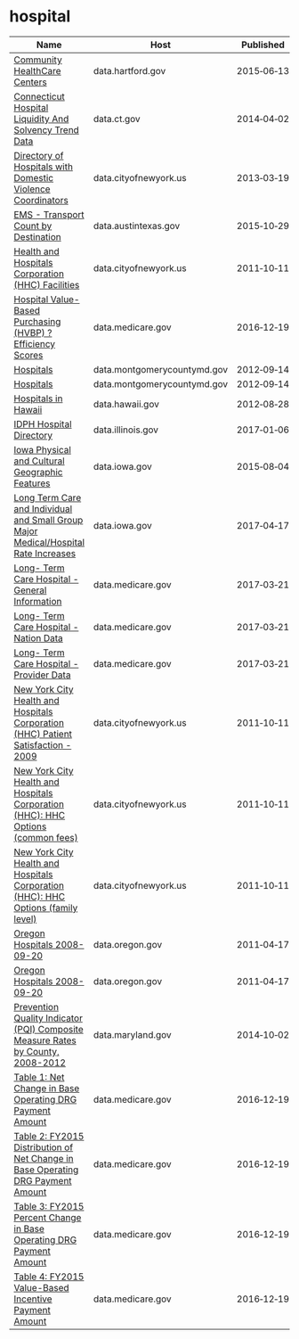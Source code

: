# hospital

Name | Host | Published
---- | ---- | ---------
[Community HealthCare Centers](../datasets/n9tp-i3k3.md) | data.hartford.gov | 2015&#x2011;06&#x2011;13
[Connecticut Hospital Liquidity And Solvency Trend Data](../datasets/m4iq-w9dy.md) | data.ct.gov | 2014&#x2011;04&#x2011;02
[Directory of Hospitals with Domestic Violence Coordinators](../datasets/22b5-sytd.md) | data.cityofnewyork.us | 2013&#x2011;03&#x2011;19
[EMS - Transport Count by Destination](../datasets/jtkc-5pgh.md) | data.austintexas.gov | 2015&#x2011;10&#x2011;29
[Health and Hospitals Corporation (HHC) Facilities](../datasets/f7b6-v6v3.md) | data.cityofnewyork.us | 2011&#x2011;10&#x2011;11
[Hospital Value-Based Purchasing (HVBP) ? Efficiency Scores](../datasets/su9h-3pvj.md) | data.medicare.gov | 2016&#x2011;12&#x2011;19
[Hospitals](../datasets/677d-kzp6.md) | data.montgomerycountymd.gov | 2012&#x2011;09&#x2011;14
[Hospitals](../datasets/677d-kzp6.md) | data.montgomerycountymd.gov | 2012&#x2011;09&#x2011;14
[Hospitals in Hawaii](../datasets/rwns-g4bn.md) | data.hawaii.gov | 2012&#x2011;08&#x2011;28
[IDPH Hospital Directory](../datasets/wsms-teqm.md) | data.illinois.gov | 2017&#x2011;01&#x2011;06
[Iowa Physical and Cultural Geographic Features](../datasets/uedc-2fk7.md) | data.iowa.gov | 2015&#x2011;08&#x2011;04
[Long Term Care and Individual and Small Group Major Medical/Hospital Rate Increases](../datasets/ew6f-atpq.md) | data.iowa.gov | 2017&#x2011;04&#x2011;17
[Long- Term Care Hospital - General Information](../datasets/azum-44iv.md) | data.medicare.gov | 2017&#x2011;03&#x2011;21
[Long- Term Care Hospital - Nation Data](../datasets/5zdx-ny2x.md) | data.medicare.gov | 2017&#x2011;03&#x2011;21
[Long- Term Care Hospital - Provider Data](../datasets/fp6g-2gsn.md) | data.medicare.gov | 2017&#x2011;03&#x2011;21
[New York City Health and Hospitals Corporation (HHC) Patient Satisfaction - 2009](../datasets/hi3x-y76v.md) | data.cityofnewyork.us | 2011&#x2011;10&#x2011;11
[New York City Health and Hospitals Corporation (HHC): HHC Options (common fees)](../datasets/3955-c36a.md) | data.cityofnewyork.us | 2011&#x2011;10&#x2011;11
[New York City Health and Hospitals Corporation (HHC): HHC Options (family level)](../datasets/32yu-maz2.md) | data.cityofnewyork.us | 2011&#x2011;10&#x2011;11
[Oregon Hospitals 2008-09-20](../datasets/s2vy-pvyp.md) | data.oregon.gov | 2011&#x2011;04&#x2011;17
[Oregon Hospitals 2008-09-20](../datasets/s2vy-pvyp.md) | data.oregon.gov | 2011&#x2011;04&#x2011;17
[Prevention Quality Indicator (PQI) Composite Measure Rates by County, 2008-2012](../datasets/8i54-c2wb.md) | data.maryland.gov | 2014&#x2011;10&#x2011;02
[Table 1: Net Change in Base Operating DRG Payment Amount](../datasets/5gv4-jwyv.md) | data.medicare.gov | 2016&#x2011;12&#x2011;19
[Table 2: FY2015 Distribution of Net Change in Base Operating DRG Payment Amount](../datasets/xrgf-x36b.md) | data.medicare.gov | 2016&#x2011;12&#x2011;19
[Table 3: FY2015 Percent Change in Base Operating DRG Payment Amount](../datasets/u625-zae7.md) | data.medicare.gov | 2016&#x2011;12&#x2011;19
[Table 4: FY2015 Value-Based Incentive Payment Amount](../datasets/vtqa-m4zn.md) | data.medicare.gov | 2016&#x2011;12&#x2011;19

